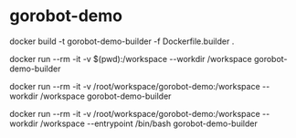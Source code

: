 # gorobot-demo

docker build -t gorobot-demo-builder -f Dockerfile.builder .

docker run --rm -it -v $(pwd):/workspace --workdir /workspace gorobot-demo-builder

docker run --rm -it -v /root/workspace/gorobot-demo:/workspace --workdir /workspace gorobot-demo-builder

docker run --rm -it -v /root/workspace/gorobot-demo:/workspace --workdir /workspace --entrypoint /bin/bash gorobot-demo-builder